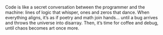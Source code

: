 <p>Code is like a secret conversation between the programmer and the machine: lines of logic that whisper, ones and zeros that dance. When everything aligns, it’s as if poetry and math join hands… until a bug arrives and throws the universe into disarray. Then, it’s time for coffee and debug, until chaos becomes art once more.</p>

